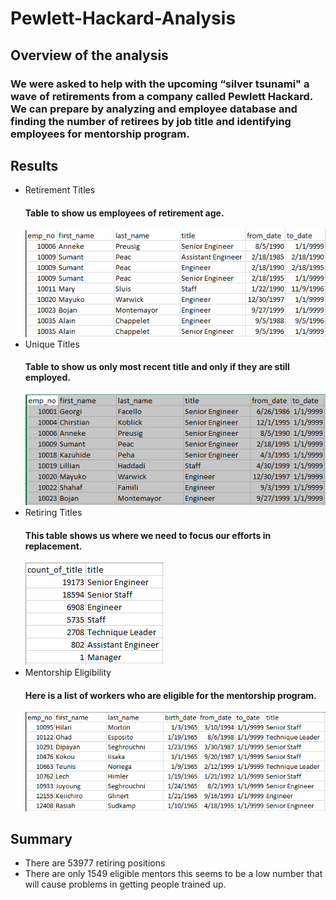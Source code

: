 # Pewlett-Hackard-Analysis
 ## Overview of the analysis
 ### We were asked to help with the upcoming “silver tsunami" a wave of retirements from a company called Pewlett Hackard. We can prepare by analyzing and employee database and finding the number of retirees by job title and identifying employees for mentorship program.

 ## Results
 * Retirement Titles
    #### Table to show us employees of retirement age.
    ![Retirement_Titles](https://github.com/marveld21/Pewlett-Hackard-Analysis/blob/main/PNGS/retirement_titles.PNG?raw=true)
 * Unique Titles
    #### Table to show us only most recent title and only if they are still employed.
    ![Unique_Titles](https://github.com/marveld21/Pewlett-Hackard-Analysis/blob/main/PNGS/unique_titles.PNG?raw=true)
 * Retiring Titles
    #### This table shows us where we need to focus our efforts in replacement.
    ![Retiring_Titles](https://github.com/marveld21/Pewlett-Hackard-Analysis/blob/main/PNGS/retiring_titles.PNG?raw=true) 
 * Mentorship Eligibility
    #### Here is a list of workers who are eligible for the mentorship program.
    ![Mentorship Eligibility](https://github.com/marveld21/Pewlett-Hackard-Analysis/blob/main/PNGS/mentorship_eligibility.PNG?raw=true)

 ## Summary
 * There are 53977 retiring positions
 * There are only 1549 eligible mentors this seems to be a low number that will cause problems in getting people trained up.
